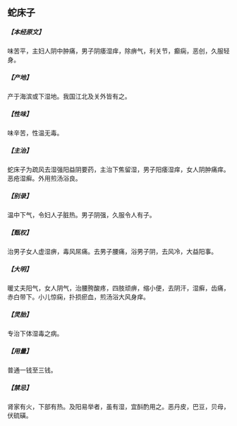 ## 蛇床子

##### 【本经原文】
味苦平，主妇人阴中肿痛，男子阴痿湿痒，除痹气，利关节，癫痫，恶创，久服轻身。
##### 【产地】
产于海滨或下湿地。我国江北及关外皆有之。
##### 【性味】
味辛苦，性温无毒。
##### 【主治】
蛇床子为疏风去湿强阳益阴要药，主治下焦留湿，男子阳痿湿痒，女人阴肿痛痒。恶疮湿癣。外用煎汤浴良。
##### 【别录】
温中下气，令妇人子脏热。男子阴强，久服令人有子。
##### 【甄权】
治男子女人虚湿痹，毒风屌痛。去男子腰痛，浴男子阴，去风冷，大益阳事。
##### 【大明】
暖丈夫阳气，女人阴气，治腰胯酸疼，四肢顽痹，缩小便，去阴汗，湿癣，齿痛，赤白带下。小儿惊痫，扑损瘀血，煎汤浴大风身痒。
##### 【灵胎】
专治下体湿毒之病。
##### 【用量】
普通一钱至三钱。
##### 【禁忌】
肾家有火，下部有热。及阳易举者，虽有湿，宜酙酌用之。恶丹皮，巴豆，贝母，伏硫磺。